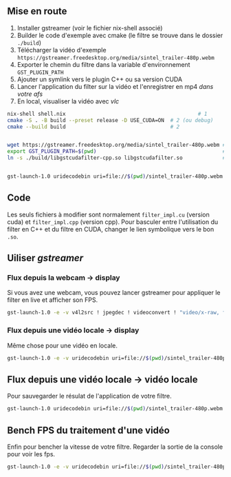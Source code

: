 ## Mise en route

1. Installer gstreamer (voir le fichier nix-shell associé)
2. Builder le code d'exemple avec cmake (le filtre se trouve dans le dossier ``./build``)
3. Télécharger la vidéo d'exemple ``https://gstreamer.freedesktop.org/media/sintel_trailer-480p.webm``
4. Exporter le chemin du filtre dans la variable d'environnement ``GST_PLUGIN_PATH``
5. Ajouter un symlink vers le plugin C++ ou sa version CUDA
6. Lancer l'application du filter sur la vidéo et l'enregistrer en mp4 *dans votre afs*
7. En local, visualiser la vidéo avec *vlc*


```sh
nix-shell shell.nix                                           # 1
cmake -S . -B build --preset release -D USE_CUDA=ON  # 2 (ou debug)
cmake --build build                                  # 2


wget https://gstreamer.freedesktop.org/media/sintel_trailer-480p.webm # 3
export GST_PLUGIN_PATH=$(pwd)                                         # 4
ln -s ./build/libgstcudafilter-cpp.so libgstcudafilter.so             # 5


gst-launch-1.0 uridecodebin uri=file://$(pwd)/sintel_trailer-480p.webm ! videoconvert ! "video/x-raw, format=(string)RGB" ! cudafilter ! videoconvert ! video/x-raw, format=I420 ! x264enc ! mp4mux ! filesink location=video.mp4 #5
```

## Code

Les seuls fichiers à modifier sont normalement ``filter_impl.cu`` (version cuda) et ``filter_impl.cpp`` (version cpp). Pour basculer entre l'utilisation du filter en C++ et du filtre en CUDA, changer le lien symbolique vers le bon ``.so``.


## Uiliser *gstreamer*

### Flux depuis la webcam -> display

Si vous avez une webcam, vous pouvez lancer gstreamer pour appliquer le filter en live et afficher son FPS.

```sh
gst-launch-1.0 -e -v v4l2src ! jpegdec ! videoconvert ! "video/x-raw, format=(string)RGB" ! cudafilter ! videoconvert ! fpsdisplaysink
```

### Flux depuis une vidéo locale -> display

Même chose pour une vidéo en locale.

```sh
gst-launch-1.0 -e -v uridecodebin uri=file://$(pwd)/sintel_trailer-480p.webm !  videoconvert ! "video/x-raw, format=(string)RGB" ! cudafilter ! videoconvert ! fpsdisplaysink
```

## Flux depuis une vidéo locale -> vidéo locale

Pour sauvegarder le résulat de l'application de votre filtre.

```sh
gst-launch-1.0 uridecodebin uri=file://$(pwd)/sintel_trailer-480p.webm ! videoconvert ! "video/x-raw, format=(string)RGB" ! cudafilter ! videoconvert ! video/x-raw, format=I420 ! x264enc ! mp4mux ! filesink location=video.mp4
```


## Bench FPS du traitement d'une vidéo

Enfin pour bencher la vitesse de votre filtre. Regarder la sortie de la console pour voir les fps. 

```sh
gst-launch-1.0 -e -v uridecodebin uri=file://$(pwd)/sintel_trailer-480p.webm !  videoconvert ! "video/x-raw, format=(string)RGB" ! cudafilter ! videoconvert ! fpsdisplaysink video-sink=fakesink sync=false
```